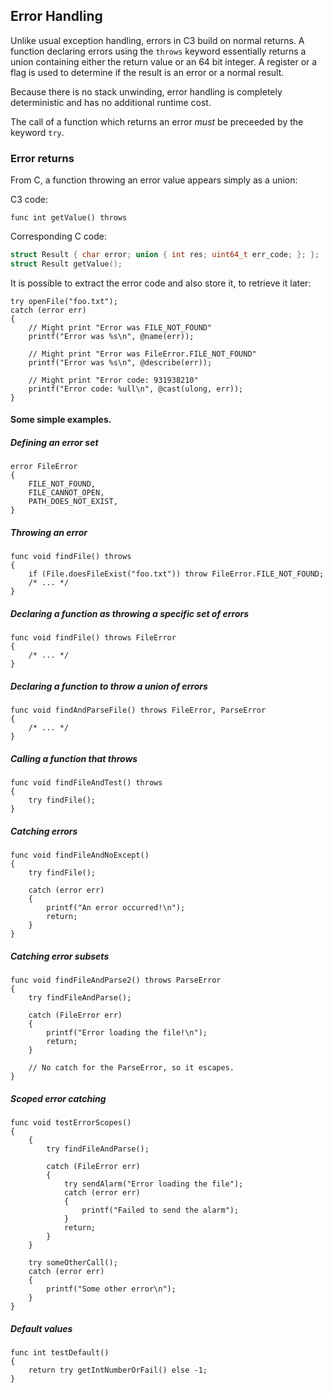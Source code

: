 ## Error Handling

Unlike usual exception handling, errors in C3 build on normal returns. A function declaring errors using the `throws` keyword essentially returns a union containing either the return value or an 64 bit integer. A register or a flag is used to determine if the result is an error or a normal result.

Because there is no stack unwinding, error handling is completely deterministic and has no additional runtime cost.

The call of a function which returns an error _must_ be preceeded by the keyword `try`. 

### Error returns

From C, a function throwing an error value appears simply as a union:

C3 code:
```
func int getValue() throws
```

Corresponding C code:
```c
struct Result { char error; union { int res; uint64_t err_code; }; };
struct Result getValue();
```

It is possible to extract the error code and also store it, to retrieve it later:

```
try openFile("foo.txt");
catch (error err)
{
    // Might print "Error was FILE_NOT_FOUND"
    printf("Error was %s\n", @name(err)); 
    
    // Might print "Error was FileError.FILE_NOT_FOUND"
    printf("Error was %s\n", @describe(err)); 
    
    // Might print "Error code: 931938210"
    printf("Error code: %ull\n", @cast(ulong, err)); 
}
```

#### Some simple examples.

##### Defining an error set
```
error FileError
{
    FILE_NOT_FOUND,
    FILE_CANNOT_OPEN,
    PATH_DOES_NOT_EXIST,    
}
```

##### Throwing an error

```
func void findFile() throws
{
    if (File.doesFileExist("foo.txt")) throw FileError.FILE_NOT_FOUND;
    /* ... */
}
```

##### Declaring a function as throwing a specific set of errors

```
func void findFile() throws FileError
{
    /* ... */
}
```

##### Declaring a function to throw a union of errors
```
func void findAndParseFile() throws FileError, ParseError
{
    /* ... */
}
```

##### Calling a function that throws
```
func void findFileAndTest() throws
{
    try findFile();
}
```

##### Catching errors
```
func void findFileAndNoExcept()
{
    try findFile();
    
    catch (error err)
    {
        printf("An error occurred!\n");
        return;
    }
}
```

##### Catching error subsets
```
func void findFileAndParse2() throws ParseError
{
    try findFileAndParse();
    
    catch (FileError err)
    {
        printf("Error loading the file!\n");
        return;
    }
    
    // No catch for the ParseError, so it escapes.
}
```

##### Scoped error catching
```
func void testErrorScopes()
{
    {
        try findFileAndParse();
        
        catch (FileError err)
        {
            try sendAlarm("Error loading the file");
            catch (error err)
            {
                printf("Failed to send the alarm");
            }
            return;
        }        
    }
    
    try someOtherCall();
    catch (error err)
    {
        printf("Some other error\n");
    }
}
```


##### Default values
```
func int testDefault()
{
    return try getIntNumberOrFail() else -1;
}
```
